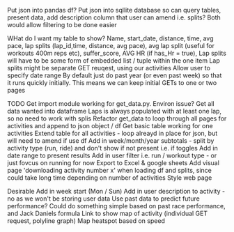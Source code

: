 Put json into pandas df?
Put json into sqllite database so can query tables, present data, add description column that user can amend i.e. splits?
Both would allow filtering to be done easier


WHat do I want my table to show?
Name, start_date, distance, time, avg pace, lap splits (lap_id,time, distance, avg pace), avg lap split (useful for workouts 400m reps etc), suffer_score, AVG HR (if has_Hr = true), 
Lap splits will have to be some form of embedded list / tuple within the one item
Lap splits might be separate GET reuqest, using our activities
Allow user to specify date range
By default just do past year (or even past week) so that it runs quickly initially. This means we can keep initial GETs to one or two pages

TODO
Get import module working for get_data.py. Environ issue?
Get all data wanted into dataframe
Laps is always populated with at least one lap, so no need to work with splis
Refactor get_data to loop through all pages for activities and append to json object / df
Get basic table working for one activities
Extend table for all activities - loop alreayd in place for json, but will need to amend if use df
Add in week/month/year subtotals - split by activity type (run, ride) and don't show if not present i.e. if toggles
Add in date range to present results
Add in user filter i.e. run / workout type - or just fovcus on running for now
Export to Excel & google sheets
Add visual page 'downloading activity number x' when loading df and splits, since could take long time depending on number of activities
Style web page

Desirable
Add in week start (Mon / Sun)
Add in user description to activity - no as we won't be storing user data
Use past data to predict future performance? Could do something simple based on past race performance, and Jack Daniels formula
Link to show map of activity (individual GET request, polyline graph)
Map heatspot based on speed



